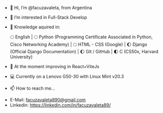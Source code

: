 - 👋 Hi, I’m @facuzavaleta, from Argentina

- 👀 I’m interested in Full-Stack Develop

- 📖 Knowledge aquired in:

   🌕 English |
   🌕 Python (Programming Certificate Associated in Python, Cisco Networking Academy) |
   🌕 HTML - CSS (Google) |
   🌔 Django (Official Django Documentation) | 
   🌔 Git / GitHub | 
   🌓 C (CS50x, Harvard University)
 
- 🌱 At the moment improving in React+ViteJs

- 💻 Currently on a Lenovo G50-30 with Linux Mint v20.3

- 📫 How to reach me...
*   E-Mail: facuzavaleta890@gmail.com
*   Linkedin: https://linkedin.com/in/facuzavaleta89/

<!---
facuzavaleta/facuzavaleta is a ✨ special ✨ repository because its `README.md` (this file) appears on your GitHub profile.
You can click the Preview link to take a look at your changes.
--->
